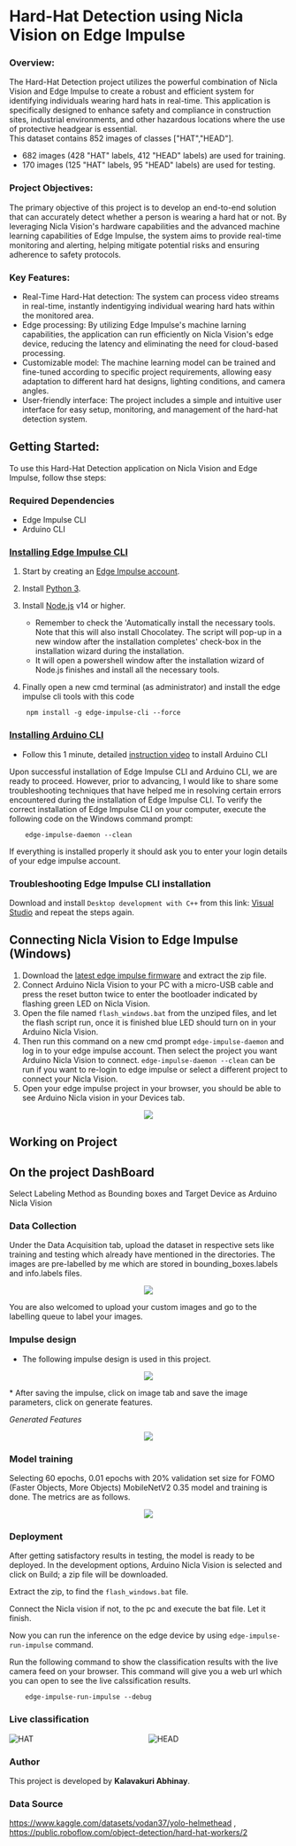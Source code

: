 # Hard-Hat Detection using Nicla Vision on Edge Impulse

### Overview:
The Hard-Hat Detection project utilizes the powerful combination of Nicla Vision and Edge Impulse to create a robust and efficient system for identifying individuals wearing hard hats in real-time. This application is specifically designed to enhance safety and compliance in construction sites, industrial environments, and other hazardous locations where the use of protective headgear is essential.\
This dataset contains 852 images of classes ["HAT","HEAD"].
* 682 images (428 "HAT" labels, 412 "HEAD" labels) are used for training.
* 170 images (125 "HAT" labels, 95 "HEAD" labels) are used for testing.

### Project Objectives: 

The primary objective of this project is to develop an end-to-end solution that can accurately detect whether a person is wearing a hard hat or not. By leveraging Nicla Vision's hardware capabilities and the advanced machine learning capabilities of Edge Impulse, the system aims to provide real-time monitoring and alerting, helping mitigate potential risks and ensuring adherence to safety protocols.

### Key Features:
* Real-Time Hard-Hat detection: The system can process video streams in real-time, instantly indentigying individual wearing hard hats within the monitored area.
* Edge processing: By utilizing Edge Impulse's machine larning capabilities, the application can run efficiently on Nicla Vision's edge device, reducing the latency and eliminating the need for cloud-based processing.
* Customizable model: The machine learning model can be trained and fine-tuned according to specific project requirements, allowing easy adaptation to different hard hat designs, lighting conditions, and camera angles.
* User-friendly interface: The project includes a simple and intuitive user interface for easy setup, monitoring, and management of the hard-hat detection system.

## Getting Started:
To use this Hard-Hat Detection application on Nicla Vision and Edge Impulse, follow thse steps:

### Required Dependencies
* Edge Impulse CLI
* Arduino CLI

### [Installing Edge Impulse CLI](https://docs.edgeimpulse.com/docs/edge-impulse-cli/cli-installation#installation-windows)
1. Start by creating an [Edge Impulse account](https://studio.edgeimpulse.com/signup).

2. Install [Python 3](https://www.python.org).
3. Install [Node.js](https://nodejs.org/en) v14 or higher.
    * Remember to check the 'Automatically install the necessary tools. Note that this will also install Chocolatey. The script will pop-up in a new window after the installation completes' check-box in the installation wizard during the installation.
    * It will open a powershell window after the installation wizard of Node.js finishes and install all the necessary tools.
4. Finally open a new cmd terminal (as administrator) and install the edge impulse cli tools with this code
        
        npm install -g edge-impulse-cli --force

### [Installing Arduino CLI](https://arduino.github.io/arduino-cli/0.32/installation/#latest-release)
* Follow this 1 minute, detailed [instruction video](https://www.youtube.com/watch?v=1jMWsFER-Bc) to install Arduino CLI

Upon successful installation of Edge Impulse CLI and Arduino CLI, we are ready to proceed. However, prior to advancing, I would like to share some troubleshooting techniques that have helped me in resolving certain errors encountered during the installation of Edge Impulse CLI. To verify the correct installation of Edge Impulse CLI on your computer, execute the following code on the Windows command prompt:
        
        edge-impulse-daemon --clean
If everything is installed properly it should ask you to enter your login details of your edge impulse account. 

### Troubleshooting Edge Impulse CLI installation 
Download and install `Desktop development with C++` from this link: [Visual Studio](https://visualstudio.microsoft.com/thank-you-downloading-visual-studio/?sku=Community) and repeat the steps again.

## Connecting Nicla Vision to Edge Impulse (Windows)
1. Download the [latest edge impulse firmware](https://cdn.edgeimpulse.com/firmware/arduino-nicla-vision-firmware.zip) and extract the zip file.
2. Connect Arduino Nicla Vision to your PC with a micro-USB cable and press the reset button twice to enter the bootloader indicated by flashing green LED on Nicla Vision.
3. Open the file named `flash_windows.bat` from the unziped files, and let the flash script run, once it is finished blue LED should turn on in your Arduino Nicla Vision.
4. Then run this command on a new cmd prompt `edge-impulse-daemon` and log in to your edge impulse account. Then select the project you want Arduino Nicla Vision to connect. `edge-impulse-daemon --clean` can be run if you want to re-login to edge impulse or select a different project to connect your Nicla Vision.
5. Open your edge impulse project in your browser, you should be able to see Arduino Nicla vision in your Devices tab.
<p align = "center">
   <img src="https://user-images.githubusercontent.com/85072523/255311397-a5fd474e-b660-4cbf-986c-5d58e0cdcbe7.png" />
</p>

## Working on Project
## On the project DashBoard
 Select Labeling Method as Bounding boxes and Target Device as Arduino Nicla Vision
### Data Collection
Under the Data Acquisition tab, upload the dataset in respective sets like training and testing which already have mentioned in the directories. The images are pre-labelled by me which are stored in bounding_boxes.labels and info.labels files.
<p align = "center">
   <img src="https://user-images.githubusercontent.com/85072523/255311474-da46e7bf-5608-49a6-a482-4724154bcd3d.png" />
</p> 

You are also welcomed to upload your custom images and go to the labelling queue to label your images.

### Impulse design 
* The following impulse design is used in this project.
<p align = "center">
   <img src="https://user-images.githubusercontent.com/85072523/255311507-2b9a12ea-ce50-43ae-8917-fbe9d6d79957.png" />
</p> 
* After saving the impulse, click on image tab and save the image parameters, click on generate features.

*Generated Features*
<p align = "center">
   <img src="https://user-images.githubusercontent.com/85072523/255311530-ee6ef900-9bc3-46cc-9da1-ae2e900e8564.png" />
</p>

### Model training

Selecting 60 epochs, 0.01 epochs with 20% validation set size for FOMO (Faster Objects, More Objects) MobileNetV2 0.35 model and training is done. The metrics are as follows.
<p align = "center">
   <img src="https://user-images.githubusercontent.com/85072523/255311547-8376f198-b106-4df8-89b1-9b98aee1b5bb.png" />
</p>

### Deployment
After getting satisfactory results in testing, the model is ready to be deployed. In the development options, Arduino Nicla Vision is selected and click on Build; a zip file will be downloaded.

Extract the zip, to find the `flash_windows.bat` file.

Connect the Nicla vision if not, to the pc and execute the bat file. Let it finish.

Now you can run the inference on the edge device by using 
`edge-impulse-run-impulse` command.

Run the following command to show the classification results with the live camera feed on your browser. This command will give you a web url which you can open to see the live calssification results.

        edge-impulse-run-impulse --debug

### Live classification

<div style="display: flex;">
  <div style="flex: 1;">
    <img src="https://user-images.githubusercontent.com/85072523/255311562-eb9ff985-e256-4895-b253-baeb8de446e9.png" alt="HAT">
  </div>
  <div style="flex: 1;">
    <img src="https://user-images.githubusercontent.com/85072523/255311572-2b40f2ca-d99d-468f-8ae9-6b0e9614f49d.png" alt="HEAD">
  </div>
</div>

### Author

This project is developed by **Kalavakuri Abhinay**.

### Data Source
https://www.kaggle.com/datasets/vodan37/yolo-helmethead , https://public.roboflow.com/object-detection/hard-hat-workers/2
